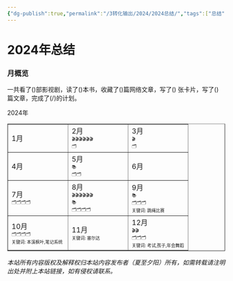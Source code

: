```yaml
---
{"dg-publish":true,"permalink":"/3转化输出/2024/2024总结/","tags":["总结"],"noteIcon":"1","created":"2025-01-02T19:26","updated":"2025-01-02T19:28"}
---
```



<div class="transclusion internal-embed is-loaded"><div class="markdown-embed">




# 2024年总结

### 月概览
一共看了()部影视剧，读了()本书，收藏了()篇网络文章，写了() 张卡片，写了() 篇文章，完成了(/)的计划。
<p><span>2024年 </span></p><div><span dir="ltr" style="overflow-x: auto;"><table style="width:100%" border="1"><tbody><tr><td style="width: 33%" dir="ltr">1月<div style="font-size:10px;"><div> </div><div></div><div></div><div></div><div></div></div></td><td style="width: 33%" dir="ltr">2月<div style="font-size:10px;"><div> </div><div>🎬🎬🎬🎬🎬🎬</div><div></div><div>🗂️</div><div></div></div></td><td style="width: 33%" dir="ltr">3月<div style="font-size:10px;"><div> </div><div>🎬</div><div></div><div>🗂️</div><div></div></div></td></tr><tr><td style="width: 33%" dir="ltr">4月<div style="font-size:10px;"><div> </div><div></div><div></div><div></div><div></div></div></td><td style="width: 33%" dir="ltr">5月<div style="font-size:10px;"><div> </div><div></div><div>📚</div><div>🗂️🗂️</div><div></div></div></td><td style="width: 33%" dir="ltr">6月<div style="font-size:10px;"><div> </div><div></div><div></div><div></div><div></div></div></td></tr><tr><td style="width: 33%" dir="ltr">7月<div style="font-size:10px;"><div> </div><div></div><div></div><div>🗂️🗂️🗂️🗂️</div><div></div></div></td><td style="width: 33%" dir="ltr">8月<div style="font-size:10px;"><div> </div><div>🎬🎬🎬🎬🎬🎬</div><div>📚</div><div>🗂️🗂️🗂️🗂️</div><div></div></div></td><td style="width: 33%" dir="ltr">9月<div style="font-size:10px;"><div> </div><div></div><div>📚</div><div>🗂️🗂️🗂️</div><div></div><div> </div><div> </div><div>关键词: 跳绳比赛</div></div></td></tr><tr><td style="width: 33%" dir="ltr">10月<div style="font-size:10px;"><div> </div><div></div><div></div><div>🗂️🗂️🗂️🗂️</div><div></div><div> </div><div> </div><div>关键词: 本溪枫叶,笔记系统</div></div></td><td style="width: 33%" dir="ltr">11月<div style="font-size:10px;"><div> </div><div></div><div></div><div></div><div></div><div> </div><div> </div><div>关键词: 塞尔达</div></div></td><td style="width: 33%" dir="ltr">12月<div style="font-size:10px;"><div> </div><div>🎬🎬</div><div></div><div>🗂️🗂️🗂️</div><div></div><div> </div><div> </div><div>关键词: 考试,孩子,年会舞蹈</div></div></td></tr><tr></tr></tbody></table></span></div>



</div></div>






<div class="transclusion internal-embed is-loaded"><div class="markdown-embed">




*本站所有内容版权及解释权归本站内容发布者（夏至夕阳）所有，如需转载请注明出处并附上本站链接，如有侵权请联系。*


</div></div>




